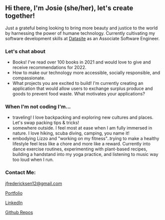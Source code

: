 <h2>Hi there, I'm Josie (she/her), let's create together!</h2>

Just a grateful being looking to bring more beauty and justice to the world by harnessing the power of humane technology. Currently cultivating my software development skills at [Datasite](https://www.datasite.com/us/en.html) as an Associate Software Engineer.

<h3>Let's chat about</h3>
<ul>
  <li>Books! I've read over 100 books in 2021 and would love to give and receive recommendations for 2022.
  <li>How to make our technology more accessible, socially responsible, and compassionate.
  <li>What projects you are excited to build! I'm currently creating an application that would allow users to exchange surplus produce and goods to prevent food           waste. What motivates your applications?
</ul>

<h3>When I'm not coding I'm...</h3>
 <ul>
    <li>traveling! I love backpacking and exploring new cultures and places. Let's swap packing tips & tricks!
    <li>somewhere outside. I feel most at ease when I am fully immersed in nature. I love hiking, scuba diving, camping, you name it!
    <li>embodying Lizzo and "working on my fitness"..trying to make a healthy lifestyle feel less like a chore and more like a reward. Currently into dance exercise         routines, experimenting with plant-based recipes, building a handstand into my yoga practice, and listening to music way too loud when I run.</li>
 </ul>
 
<h3>Contact Me: </h3> 
 
jfredericksen12@gmail.com

[Portfolio](https://josiefredericksen.netlify.app/#/)

[LinkedIn](https://www.linkedin.com/in/josie-fredericksen/)

[Github Repos](https://github.com/freder48?tab=repositories)


   
